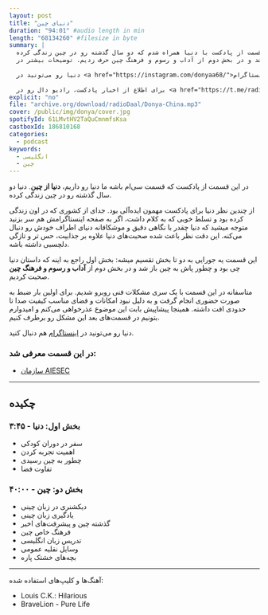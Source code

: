 ```yaml
---
layout: post
title: "دنیای چین"
duration: "94:01" #audio length in min
length: "68134260" #filesize in byte
summary: |
  در این قسمت از پادکست با دنیا همراه شدم که دو سال گذشته رو در چین زندگی کرده.
  در بخش اول از گفتگو راجع به این صحبت کردیم که چطور دنیا پاش به چین باز شد و در بخش دوم از آداب و رسوم و فرهنگ چین حرف زدیم. توضیحات بیشتر در <a href="https://radiodaal.ir/donya">سایت رادیو دال</a>.
  
  دنیا رو می‌تونید در <a href="https://instagram.com/donyaa68/">اینستاگرام</a> دنبال کنید.
  
  برای اطلاع از اخبار پادکست، رادیو دال رو در <a href="https://t.me/radioDaal">تلگرام</a>، <a href="https://www.instagram.com/radiodaal/">اینستاگرام</a> و <a href="https://twitter.com/radioDaal">توئیتر</a> جستجو کنید.
explicit: "no"
file: "archive.org/download/radioDaal/Donya-China.mp3"
cover: /public/img/donya/cover.jpg
spotifyId: 61LMvtHV2TaQuCmnmfsKsa
castboxId: 186810168
categories:
  - podcast
keywords:
  - انگلیسی
  - چین
---
```


در این قسمت از پادکست که قسمت سی‌ام باشه ما دنیا رو داریم، **دنیا از چین**. دنیا دو سال گذشته رو در چین زندگی کرده.

از چندین نظر دنیا برای پادکست مهمون ایده‌آلی بود. جدای از کشوری که در اون زندگی کرده بود و تسلط خوبی که به کلام داشت، اگر به صفحه اینستاگرامش هم سر بزنید متوجه میشید که دنیا چقدر با نگاهی دقیق و موشکافانه دنیای اطراف خودش رو دنبال می‌کنه. این دقت نظر باعث شده صحبت‌های دنیا علاوه بر جذابیت، حس تر و تازگی دلچسبی داشته باشه.

این قسمت یه جورایی به دو تا بخش تقسیم میشه: بخش اول راجع به اینه که داستان دنیا چی بود و چطور پاش به چین باز شد و در بخش دوم از **آداب و رسوم و فرهنگ چین** صحبت کردیم.

متاسفانه در این قسمت با یک سری مشکلات فنی روبرو شدیم. برای اولین بار ضبط به صورت حضوری انجام گرفت و به دلیل نبود امکانات و فضای مناسب کیفیت صدا تا حدودی افت داشته. همینجا پیشاپیش بابت این موضوع عذرخواهی می‌کنم و امیدوارم بتونیم در قسمت‌های بعد این مشکل رو برطرف کنیم.

<!-- more -->

دنیا رو می‌تونید در [اینستاگرام](https://instagram.com/donyaa68/) هم دنبال کنید.

### در این قسمت معرفی شد:
- [سازمان AIESEC](https://aiesec.org/)

<hr>

## چکیده

### بخش اول: دنیا - ۳:۴۵
- سفر در دوران کودکی
- اهمیت تجربه کردن
- چطور به چین رسیدی
- تفاوت فضا

### بخش دو: چین - ۴۰:۰۰
- دیکشنری در زبان چینی
- یادگیری زبان چینی
- گذشته چین و پیشرفت‌های اخیر
- فرهنگ خاص چین
- تدریس زبان انگلیسی
- وسایل نقلیه عمومی
- بچه‌های خشتک پاره

<hr>

آهنگ‌ها و کلیپ‌های استفاده شده:

<div dir="ltr">
<ul>
<li>Louis C.K.: Hilarious</li>
<li>BraveLion - Pure Life</li>
</ul>
</div>
